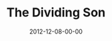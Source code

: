 ---
layout: message
category: message
series: "The Awaited Son"
title: "The Dividing Son"
date: 2012-12-08-00-00
message_id: 760
sc-permalink-url: "http://soundcloud.com/crdschurch/the-dividing-son"
audio: "http://s3.amazonaws.com/crossroads-media/messages/audio/awaitedson03.mp3"
audio-duration: "46:05"
program: "http://s3.amazonaws.com/crossroads-media/documents/12_8-9_12Program_LO.pdf"
description: "Brian Tome talks about how Jesus' birth brought division."
video: "http://s3.amazonaws.com/crossroads-media/messages/video/awaitedson03.mp4"
video-duration: "46:11"
yt-video-id: "JVFT17sszmk"
video-image: "http://s3.amazonaws.com/crossroads-media/images/awaitedson03_still.jpg"
tag: 
 - brian-tome
 - christmas
 - program
explicit: false
---